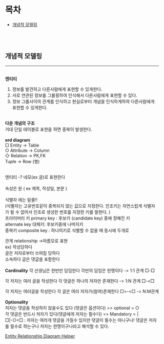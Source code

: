 # 목차

- [개념적 모델링](#개념적-모델링)

<br>
<br>

## 개념적 모델링

---

<br>
<strong>엔티티</strong>
<br>
<ol>
<li>정보를 발견하고 다른사람에게 표현할 수 있게한다.</li>
<li>서로 연관된 정보를 그룹핑하여 인식해서 다른사람에게 표현할 수 있다.</li>
<li>정보 그룹사이의 관계를 인식하고 현실로부터 개념을 인식하게하여 다른사람에게 표현할 수 있게한다.</li>
</ol>
<br>
<strong>다운 개념의 구조</strong><br>
거대 단일 테이블로 표현을 하면 중복이 발생한다.
<br>
<br>
<strong>erd diagram</strong><br>
□ Entity     -> Table<br>
○ Attribute  -> Column<br>
◇ Relation -> PK,FK<br>
Tuple -> Row (행)
<br>
<br>

엔티티 -? 네모(ex 글)로 표현한다<br><br>
속성은 원 ( ex 제목, 작성일, 본문 )<br><br>
식별자 에는 밑줄!!<br> (식별자는 고유번호같이 중복되지 않는 값으로 지정한다. 인조키는 자연스럽게 식별자가 될 수 없어서 인조로 생성한 번호를 지정한 키를 말한다. )<br>
프라이머리 키 primary key : 후보키 (candidate key) 중에 정해진 키 <br>
alternate key 대체키: 후보키중에 나머지키 <br>
중복키 composite key : 하나의키로 식별할 수 없을 때 동시에 두개로<br>

관계 relationship ->마름모로 표현 <br> ex) 작성당하다 <br>
글은 저자로부터 쓰여짐 당하다 <br>
소속하다 글은 댓글을 포함한다
<br>
<br>
<strong>Cardinality</strong>
각 선생님은 한반만 담임한다
각반의 담임은 한명이다 -> 1:1 관계 □-□

각 저자는 여러 글을 작성한다
각 댓글은 하나의 저자만 존재한다 -> 1:N 관계
□-<□

각 저자는 여러글을 작성한다
각 글은 여러 저자가(참여)존재한다
□>-<□ -> N:M관계 <br>
<br>
<strong>Optionality</strong> <br>
저자는 댓글을 작성하지 않을수도 있다
(댓글은 옵션이다) => optional = ○ <br>
각 댓글은 반드시 저자가 있다(댓글에게 저자는 필수다) => Mandatory = | <br>
□|-○<□ : 저자는 여러개 댓글을 가질수 있지만 댓글이 필수는 아니구나! 댓글은 저자를 필수로 하는구나 저자는 한명이구나라고 해석할 수 있다.

[Entity Relationship Diagram Helper](erd.yah.ac)
<br>
